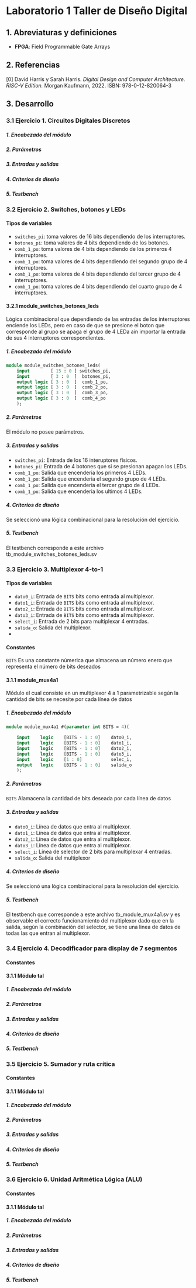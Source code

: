 # Laboratorio 1 Taller de Diseño Digital

## 1. Abreviaturas y definiciones
- **FPGA**: Field Programmable Gate Arrays

## 2. Referencias
[0] David Harris y Sarah Harris. *Digital Design and Computer Architecture. RISC-V Edition.* Morgan Kaufmann, 2022. ISBN: 978-0-12-820064-3

## 3. Desarrollo




### 3.1 Ejercicio 1. Circuitos Digitales Discretos





##### 1. Encabezado del módulo



##### 2. Parámetros



##### 3. Entradas y salidas



##### 4. Criterios de diseño



##### 5. Testbench



### 3.2 Ejercicio 2. Switches, botones y LEDs
#### Tipos de variables
- `switches_pi`: toma valores de 16 bits dependiendo de los interruptores.
- `botones_pi`: toma valores de 4 bits dependiendo de los botones.
- `comb_1_po`: toma valores de 4 bits dependiendo de los primeros 4 interruptores.
- `comb_1_po`: toma valores de 4 bits dependiendo del segundo grupo de 4 interruptores.
- `comb_1_po`: toma valores de 4 bits dependiendo del tercer grupo de 4 interruptores.
- `comb_1_po`: toma valores de 4 bits dependiendo del cuarto grupo de 4 interruptores.
#### 3.2.1  module_switches_botones_leds
Lógica combinacional que dependiendo de las entradas de los interruptores enciende los LEDs, pero en caso de que se presione el boton que corresponde al grupo se apaga el grupo de 4 LEDa ain importar la entrada de sus 4 interruptores correspondientes.
##### 1. Encabezado del módulo
```SystemVerilog
module module_switches_botones_leds(
    input        [ 15 : 0 ] switches_pi,
    input        [ 3 : 0  ]  botones_pi,
    output logic [ 3 : 0  ]  comb_1_po,
    output logic [ 3 : 0  ]  comb_2_po,
    output logic [ 3 : 0  ]  comb_3_po,
    output logic [ 3 : 0  ]  comb_4_po
    );
```
##### 2. Parámetros

El módulo no posee parámetros. 

##### 3. Entradas y salidas
- `switches_pi`: Entrada de los 16 interuptores físicos.
- `botones_pi`: Entrada de 4 botones que si se presionan apagan los LEDs.
- `comb_1_po`: Salida que encenderia los primeros 4 LEDs.
- `comb_1_po`: Salida que encenderia el segundo grupo de 4 LEDs.
- `comb_1_po`: Salida que encenderia el tercer grupo de 4 LEDs.
- `comb_1_po`: Salida que encenderia los ultimos 4 LEDs.
##### 4. Criterios de diseño

Se seleccionó una lógica combinacional para la resolución del ejercicio.

##### 5. Testbench

El testbench corresponde a este archivo tb_module_switches_botones_leds.sv 













### 3.3 Ejercicio 3. Multiplexor 4-to-1

#### Tipos de variables
- `dato0_i`: Entrada de `BITS` bits como entrada al multiplexor.
- `dato1_i`: Entrada de `BITS` bits como entrada al multiplexor.
- `dato2_i`: Entrada de `BITS` bits como entrada al multiplexor.
- `dato3_i`: Entrada de `BITS` bits como entrada al multiplexor.
- `select_i`: Entrada de 2 bits para multiplexar 4 entradas.
- `salida_o`: Salida del multiplexor.
- 
#### Constantes

`BITS` Es una constante númerica que almacena un número enero que representa el número de bits deseados

#### 3.1.1 module_mux4a1

Módulo el cual consiste en un multiplexor 4 a 1 parametrizable según la cantidad de bits se necesite por cada línea de datos

##### 1. Encabezado del módulo


```SystemVerilog
module module_mux4a1 #(parameter int BITS = 4)(

    input    logic    [BITS - 1 : 0]    dato0_i,
    input    logic    [BITS - 1 : 0]    dato1_i,
    input    logic    [BITS - 1 : 0]    dato2_i,
    input    logic    [BITS - 1 : 0]    dato3_i,
    input    logic    [1 : 0]           selec_i,
    output   logic    [BITS - 1 : 0]    salida_o
    );
```
##### 2. Parámetros

`BITS` Alamacena la cantidad de bits deseada por cada línea de datos

##### 3. Entradas y salidas

- `dato0_i`: Línea de datos que entra al multiplexor.
- `dato1_i`: Línea de datos que entra al multiplexor.
- `dato2_i`: Línea de datos que entra al multiplexor.
- `dato3_i`: Línea de datos que entra al multiplexor.
- `select_i`: Linea de selector de 2 bits para multiplexar 4 entradas.
- `salida_o`: Salida del multiplexor

##### 4. Criterios de diseño

Se seleccionó una lógica combinacional para la resolución del ejercicio.

##### 5. Testbench

El testbench que corresponde a este archivo tb_module_mux4a1.sv y es observable el correcto funcionamiento del multiplexor dado que en la salida, según la combinación del selector, se tiene una linea de datos de todas las que entran al multiplexor. 











### 3.4 Ejercicio 4. Decodificador para display de 7 segmentos




#### Constantes



#### 3.1.1 Módulo tal



##### 1. Encabezado del módulo



##### 2. Parámetros



##### 3. Entradas y salidas



##### 4. Criterios de diseño



##### 5. Testbench










### 3.5 Ejercicio 5. Sumador y ruta crítica



#### Constantes



#### 3.1.1 Módulo tal



##### 1. Encabezado del módulo



##### 2. Parámetros



##### 3. Entradas y salidas



##### 4. Criterios de diseño



##### 5. Testbench











### 3.6 Ejercicio 6. Unidad Aritmética Lógica (ALU)




#### Constantes



#### 3.1.1 Módulo tal



##### 1. Encabezado del módulo



##### 2. Parámetros



##### 3. Entradas y salidas



##### 4. Criterios de diseño



##### 5. Testbench


